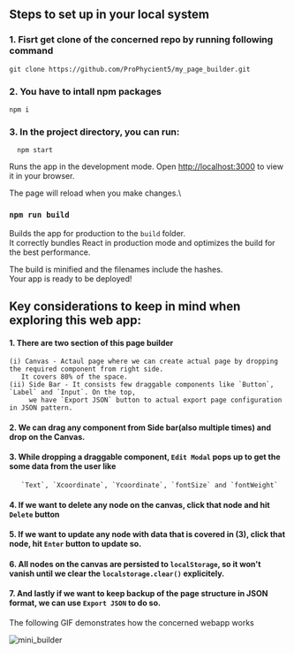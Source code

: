 

## Steps to set up in your local system

### 1. Fisrt get clone of the concerned repo by running following command
    git clone https://github.com/ProPhycient5/my_page_builder.git

### 2. You have to intall npm packages
    npm i


### 3. In the project directory, you can run:
      npm start

Runs the app in the development mode.
Open [http://localhost:3000](http://localhost:3000) to view it in your browser.

The page will reload when you make changes.\

### `npm run build`

Builds the app for production to the `build` folder.\
It correctly bundles React in production mode and optimizes the build for the best performance.

The build is minified and the filenames include the hashes.\
Your app is ready to be deployed!

## Key considerations to keep in mind when exploring this web app:

#### 1. There are two section of this page builder 
    (i) Canvas - Actaul page where we can create actual page by dropping the required component from right side. 
       It covers 80% of the space.
    (ii) Side Bar - It consists few draggable components like `Button`, `Label` and `Input`. On the top, 
         we have `Export JSON` button to actual export page configuration in JSON pattern.
#### 2. We can drag any component from Side bar(also multiple times) and drop on the Canvas. 
#### 3. While dropping a draggable component, `Edit Modal` pops up to get the some data from the user like 
       `Text`, `Xcoordinate`, `Ycoordinate`, `fontSize` and `fontWeight`
#### 4. If we want to delete any node on the canvas, click that node and hit `Delete` button
#### 5. If we want to update any node with data that is covered in (3), click that node, hit `Enter` button to update so.
#### 6. All nodes on the canvas are persisted to `localStorage`, so it won't vanish until we clear the `localstorage.clear()` explicitely.
#### 7. And lastly if we want to keep backup of the page structure in JSON format, we can use `Export JSON` to do so. 

The following GIF demonstrates how the concerned webapp works

![mini_builder](https://github.com/ProPhycient5/my_page_builder/assets/71059909/6ffca40a-1ae7-4f11-945e-7ce55ec63e56)

